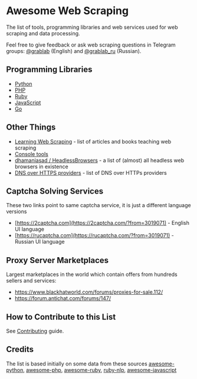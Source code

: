 # Awesome Web Scraping

The list of tools, programming libraries and web services used for web scraping and data processing.

Feel free to give feedback or ask web scraping questions in Telegram groups:  [@grablab](https://t.me/grablab) (English) and [@grablab_ru](https://t.me/grablab_ru) (Russian).

## Programming Libraries

* [Python](https://github.com/lorien/web-scraping/blob/master/python.md)
* [PHP](https://github.com/lorien/web-scraping/blob/master/php.md)
* [Ruby](https://github.com/lorien/web-scraping/blob/master/ruby.md)
* [JavaScript](https://github.com/lorien/web-scraping/blob/master/javascript.md)
* [Go](https://github.com/lorien/web-scraping/blob/master/golang.md)

## Other Things

* [Learning Web Scraping](https://github.com/lorien/learning-web-scraping) - list of articles and books teaching web scraping
* [Console tools](https://github.com/lorien/web-scraping/blob/master/console_tools.md)
* [dhamaniasad / HeadlessBrowsers](https://github.com/dhamaniasad/HeadlessBrowsers) - a list of (almost) all headless web browsers in existence
* [DNS over HTTPS providers](https://github.com/curl/curl/wiki/DNS-over-HTTPS) - list of DNS over HTTPs providers

## Captcha Solving Services

These two links point to same captcha service, it is just a different language versions

* [https://2captcha.com](https://2captcha.com/?from=3019071) - English UI language
* [https://rucaptcha.com](https://rucaptcha.com/?from=3019071) - Russian UI language

## Proxy Server Marketplaces

Largest marketplaces in the world which contain offers from hundreds sellers and services:

* https://www.blackhatworld.com/forums/proxies-for-sale.112/
* https://forum.antichat.com/forums/147/

## How to Contribute to this List

See [Contributing](https://github.com/lorien/web-scraping/blob/master/CONTRIBUTING.md) guide.

## Credits

The list is based initially on some data from these sources [awesome-python](https://github.com/vinta/awesome-python), [awesome-php](https://github.com/ziadoz/awesome-php), [awesome-ruby](https://github.com/markets/awesome-ruby), [ruby-nlp](https://github.com/diasks2/ruby-nlp), [awesome-javascript](https://github.com/sorrycc/awesome-javascript)
